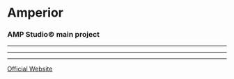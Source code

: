 # Amperior
### AMP Studio© main project

---

---

---

[Official Website](https://unitedcatdom.wixsite.com/amperior)
